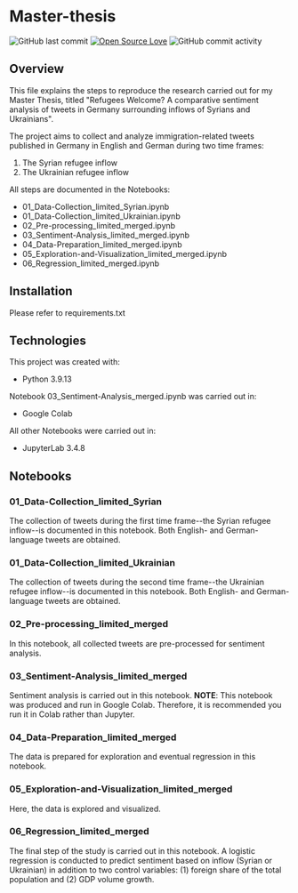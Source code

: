 # Master-thesis
![GitHub last commit](https://img.shields.io/github/last-commit/aandyrea/master-thesis?color=%23ff69b4)
[![Open Source Love](https://badges.frapsoft.com/os/v1/open-source.svg?v=103)](https://github.com/ellerbrock/open-source-badges/)
![GitHub commit activity](https://img.shields.io/github/commit-activity/y/aandyrea/master-thesis)
## Overview
This file explains the steps to reproduce the research carried out for my Master Thesis, titled "Refugees Welcome? A comparative sentiment analysis of tweets in Germany surrounding inflows of Syrians and Ukrainians". 

The project aims to collect and analyze immigration-related tweets published in Germany in English and German during two time frames:
1. The Syrian refugee inflow
2. The Ukrainian refugee inflow

All steps are documented in the Notebooks:
* 01_Data-Collection_limited_Syrian.ipynb
* 01_Data-Collection_limited_Ukrainian.ipynb
* 02_Pre-processing_limited_merged.ipynb
* 03_Sentiment-Analysis_limited_merged.ipynb
* 04_Data-Preparation_limited_merged.ipynb
* 05_Exploration-and-Visualization_limited_merged.ipynb
* 06_Regression_limited_merged.ipynb

## Installation
Please refer to requirements.txt

## Technologies
This project was created with: 
* Python 3.9.13

Notebook 03_Sentiment-Analysis_merged.ipynb was carried out in:
* Google Colab

All other Notebooks were carried out in:
* JupyterLab 3.4.8

## Notebooks

### 01_Data-Collection_limited_Syrian
The collection of tweets during the first time frame--the Syrian refugee inflow--is documented in this notebook. Both English- and German-language tweets are obtained.

### 01_Data-Collection_limited_Ukrainian
The collection of tweets during the second time frame--the Ukrainian refugee inflow--is documented in this notebook. Both English- and German-language tweets are obtained.

### 02_Pre-processing_limited_merged
In this notebook, all collected tweets are pre-processed for sentiment analysis.

### 03_Sentiment-Analysis_limited_merged
Sentiment analysis is carried out in this notebook. 
**NOTE**: This notebook was produced and run in Google Colab. Therefore, it is recommended you run it in Colab rather than Jupyter. 

### 04_Data-Preparation_limited_merged
The data is prepared for exploration and eventual regression in this notebook.

### 05_Exploration-and-Visualization_limited_merged
Here, the data is explored and visualized.

### 06_Regression_limited_merged
The final step of the study is carried out in this notebook. A logistic regression is conducted to predict sentiment based on inflow (Syrian or Ukrainian) in addition to two control variables: (1) foreign share of the total population and (2) GDP volume growth.
